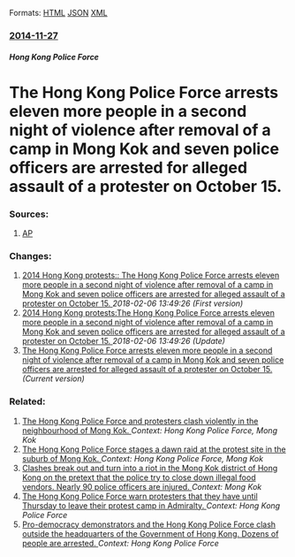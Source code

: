 
Formats: [HTML](/news/2014/11/27/the-hong-kong-police-force-arrests-eleven-more-people-in-a-second-night-of-violence-after-removal-of-a-camp-in-mong-kok-and-seven-police-off.html)  [JSON](/news/2014/11/27/the-hong-kong-police-force-arrests-eleven-more-people-in-a-second-night-of-violence-after-removal-of-a-camp-in-mong-kok-and-seven-police-off.json)  [XML](/news/2014/11/27/the-hong-kong-police-force-arrests-eleven-more-people-in-a-second-night-of-violence-after-removal-of-a-camp-in-mong-kok-and-seven-police-off.xml)  

### [2014-11-27](/news/2014/11/27/index.md)

##### Hong Kong Police Force
# The Hong Kong Police Force arrests eleven more people in a second night of violence after removal of a camp in Mong Kok and seven police officers are arrested for alleged assault of a protester on October 15. 




### Sources:

1. [AP](http://bigstory.ap.org/article/85a244604cd64b9d977ebe33a86dee3b/hong-kong-police-clear-1-site-arrest-leaders)

### Changes:

1. [2014 Hong Kong protests:: The Hong Kong Police Force arrests eleven more people in a second night of violence after removal of a camp in Mong Kok and seven police officers are arrested for alleged assault of a protester on October 15. ](/news/2014/11/27/2014-hong-kong-protests-the-hong-kong-police-force-arrests-eleven-more-people-in-a-second-night-of-violence-after-removal-of-a-camp-in-mon.md) _2018-02-06 13:49:26 (First version)_
2. [2014 Hong Kong protests:The Hong Kong Police Force arrests eleven more people in a second night of violence after removal of a camp in Mong Kok and seven police officers are arrested for alleged assault of a protester on October 15. ](/news/2014/11/27/2014-hong-kong-protests-pthe-hong-kong-police-force-arrests-eleven-more-people-in-a-second-night-of-violence-after-removal-of-a-camp-in-mong.md) _2018-02-06 13:49:26 (Update)_
2. [The Hong Kong Police Force arrests eleven more people in a second night of violence after removal of a camp in Mong Kok and seven police officers are arrested for alleged assault of a protester on October 15. ](/news/2014/11/27/the-hong-kong-police-force-arrests-eleven-more-people-in-a-second-night-of-violence-after-removal-of-a-camp-in-mong-kok-and-seven-police-off.md) _(Current version)_

### Related:

1. [The Hong Kong Police Force and protesters clash violently in the neighbourhood of Mong Kok. ](/news/2014/10/19/the-hong-kong-police-force-and-protesters-clash-violently-in-the-neighbourhood-of-mong-kok.md) _Context: Hong Kong Police Force, Mong Kok_
2. [The Hong Kong Police Force stages a dawn raid at the protest site in the suburb of Mong Kok. ](/news/2014/10/17/the-hong-kong-police-force-stages-a-dawn-raid-at-the-protest-site-in-the-suburb-of-mong-kok.md) _Context: Hong Kong Police Force, Mong Kok_
3. [Clashes break out and turn into a riot in the Mong Kok district of Hong Kong on the pretext that the police try to close down illegal food vendors. Nearly 90 police officers are injured. ](/news/2016/02/9/clashes-break-out-and-turn-into-a-riot-in-the-mong-kok-district-of-hong-kong-on-the-pretext-that-the-police-try-to-close-down-illegal-food-v.md) _Context: Mong Kok_
4. [The Hong Kong Police Force warn protesters that they have until Thursday to leave their protest camp in Admiralty. ](/news/2014/12/9/the-hong-kong-police-force-warn-protesters-that-they-have-until-thursday-to-leave-their-protest-camp-in-admiralty.md) _Context: Hong Kong Police Force_
5. [Pro-democracy demonstrators and the Hong Kong Police Force clash outside the headquarters of the Government of Hong Kong. Dozens of people are arrested. ](/news/2014/12/1/pro-democracy-demonstrators-and-the-hong-kong-police-force-clash-outside-the-headquarters-of-the-government-of-hong-kong-dozens-of-people-a.md) _Context: Hong Kong Police Force_
